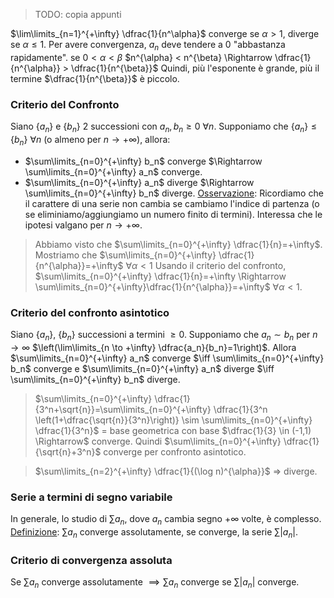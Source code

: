 > TODO: copia appunti

$\lim\limits_{n=1}^{+\infty} \dfrac{1}{n^\alpha}$ converge se $\alpha >1$, diverge se $\alpha \leq 1$.
Per avere convergenza, $a_n$ deve tendere a 0 "abbastanza rapidamente".
se $0<\alpha<\beta$
$n^{\alpha} < n^{\beta} \Rightarrow \dfrac{1}{n^{\alpha}} > \dfrac{1}{n^{\beta}}$ 
Quindi, più l'esponente è grande, più il termine $\dfrac{1}{n^{\beta}}$ è piccolo.

### Criterio del Confronto
Siano $\{a_n\}$ e $\{b_n\}$ 2 successioni con $a_n, b_n \geq 0$  $\forall n$. Supponiamo che $\{a_n\} \leq \{b_n\}$  $\forall n$ (o almeno per $n \to +\infty$), allora:
- $\sum\limits_{n=0}^{+\infty} b_n$ converge $\Rightarrow \sum\limits_{n=0}^{+\infty} a_n$ converge.
- $\sum\limits_{n=0}^{+\infty} a_n$ diverge $\Rightarrow \sum\limits_{n=0}^{+\infty} b_n$ diverge.
<u>Osservazione</u>: Ricordiamo che il carattere di una serie non cambia se cambiamo l'indice di partenza (o se eliminiamo/aggiungiamo un numero finito di termini). Interessa che le ipotesi valgano per $n \to +\infty$.
> Abbiamo visto che $\sum\limits_{n=0}^{+\infty} \dfrac{1}{n}=+\infty$.
> Mostriamo che $\sum\limits_{n=0}^{+\infty} \dfrac{1}{n^{\alpha}}=+\infty$ $\forall \alpha < 1$
> Usando il criterio del confronto, $\sum\limits_{n=0}^{+\infty} \dfrac{1}{n}=+\infty \Rightarrow \sum\limits_{n=0}^{+\infty}\dfrac{1}{n^{\alpha}}=+\infty$  $\forall \alpha < 1$.

### Criterio del confronto asintotico
Siano $\{a_n\}$, $\{b_n\}$ successioni a termini $\geq 0$. Supponiamo che $a_n \sim b_n$ per $n \to \infty$ $\left(\lim\limits_{n \to +\infty} \dfrac{a_n}{b_n}=1\right)$.
Allora $\sum\limits_{n=0}^{+\infty} a_n$ converge $\iff \sum\limits_{n=0}^{+\infty} b_n$ converge e
$\sum\limits_{n=0}^{+\infty} a_n$ diverge $\iff \sum\limits_{n=0}^{+\infty} b_n$ diverge.

> $\sum\limits_{n=0}^{+\infty} \dfrac{1}{3^n+\sqrt{n}}=\sum\limits_{n=0}^{+\infty} \dfrac{1}{3^n \left(1+\dfrac{\sqrt{n}}{3^n}\right)} \sim \sum\limits_{n=0}^{+\infty} \dfrac{1}{3^n}$ = base geometrica con base $\dfrac{1}{3} \in (-1,1) \Rightarrow$ converge.
> Quindi $\sum\limits_{n=0}^{+\infty} \dfrac{1}{\sqrt{n}+3^n}$ converge per confronto asintotico.

> $\sum\limits_{n=2}^{+\infty} \dfrac{1}{(\log n)^{\alpha}}$ => diverge.

### Serie a termini di segno variabile
In generale, lo studio di $\sum\limits a_n$, dove $a_n$ cambia segno $+\infty$ volte, è complesso.
<u>Definizione</u>: $\sum a_n$ converge assolutamente, se converge, la serie $\sum |a_n|$.

### Criterio di convergenza assoluta
Se $\sum a_n$ converge assolutamente $\implies \sum a_n$ converge se $\sum |a_n|$ converge.